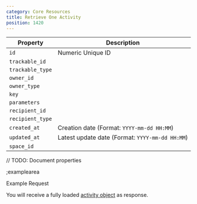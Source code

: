 ```yaml
---
category: Core Resources
title: Retrieve One Activity
position: 1420
---
```


| Property | Description |
|---|---|
| `id` | Numeric Unique ID |
| `trackable_id` | |
| `trackable_type` |  |
| `owner_id` |  |
| `owner_type` |  |
| `key` |  |
| `parameters` |  |
| `recipient_id` |  |
| `recipient_type` |  |
| `created_at` | Creation date (Format: `YYYY-mm-dd HH:MM`) |
| `updated_at` | Latest update date (Format: `YYYY-mm-dd HH:MM`) |
| `space_id` |  |

// TODO: Document properties

;examplearea

Example Request

<RequestExample url="https://mapi.storyblok.com/v1/spaces/606/activities/5405" httpMethod="GETOAUTH"></RequestExample>

You will receive a fully loaded [activity object](#core-resources/activities/the-activity-object) as response.
